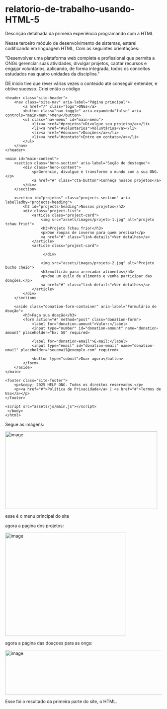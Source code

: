 # relatorio-de-trabalho-usando-HTML-5
Descrição detalhada da primeira experiência programando com a HTML

Nesse terceiro módulo de desenvolvimento de sistemas, estarei codificando em linguagem HTML, Com as seguintes orientações:

"Desenvolver uma plataforma web completa e profissional que permita a ONGs gerenciar suas atividades, divulgar projetos, captar recursos e engajar voluntários, aplicando, de forma integrada, todos os conceitos estudados nas quatro unidades da disciplina."

DE ínicio tive que rever várias vezes o conteúdo até conseguir entender, e obtive sucesso.
Criei então o código

<!DOCTYPE html>
<html lang="pt-BR">
<head>
    <meta charset="UTF-8">
    <meta name="viewport" content="width=device-width, initial-scale=1.0">
    <title>HELP ONGs</title>
    <meta name="description" content="está precisando de organizAção? Achou o lugar certo?">
    <link rel="stylesheet" href="assets/css/style.css">
</head>
<body>

    <header class="site-header">
        <nav class="site-nav" aria-label="Página principal">
            <a href="/" class="logo">ONGs</a>
            <button class="nav-toggle" aria-expanded="false" aria-controls="main-menu">Menu</button>
            <ul class="nav-menu" id="main-menu">
                <li><a href="#projetos">Divulgue seu projeto</a></li>
                <li><a href="#voluntarios">Voluntários</a></li>
                <li><a href="#doacoes">Doações</a></li>
                <li><a href="#contato">Entre em contato</a></li>
            </ul>
        </nav>
    </header>

    <main id="main-content">
        <section class="hero-section" aria-label="Seção de destaque">
            <div class="hero-content">
                <p>Gerencie, divulgue e transforme o mundo com a sua ONG.</p>
                <a href="#" class="cta-button">Conheça nossos projetos</a>
            </div>
        </section>

        <section id="projetos" class="projects-section" aria-labelledby="projects-heading">
            <h2 id="projects-heading">Nossos projetos</h2>
            <div class="project-list">
                <article class="project-card">
                    <img src="assets/images/projeto-1.jpg" alt="projeto tchau frio!">
                    <h3>Projeto Tchau frio!</h3>
                    <p>Doe roupas de inverno para quem precisa!</p>
                    <a href="#" class="link-details">Ver detalhes</a>
                </article>
                <article class="project-card">
                  
                     </div>
                  
                    <img src="assets/images/projeto-2.jpg" alt="Projeto bucho cheio">
                    <h3>multirão para arrecadar alimentos</h3>
                    <p>doe um quilo de alimento e venha participar das doações.</p>
                    <a href="#" class="link-details">Ver detalhes</a>
                </article>
            </div>
        </section>

        <aside class="donation-form-container" aria-label="Formulário de doação">
            <h3>Faça sua doação</h3>
            <form action="#" method="post" class="donation-form">
                <label for="donation-amount">Valor:</label>
                <input type="number" id="donation-amount" name="donation-amount" placeholder="Ex: 50" required>

                <label for="donation-email">E-mail:</label>
                <input type="email" id="donation-email" name="donation-email" placeholder="seuemail@exemplo.com" required>

                <button type="submit">Doar agora</button>
            </form>
        </aside>
    </main>

    <footer class="site-footer">
        <p>&copy; 2025 HELP ONG. Todos os direitos reservados.</p>
        <p><a href="#">Política de Privacidade</a> | <a href="#">Termos de Uso</a></p>
    </footer>

    <script src="assets/js/main.js"></script>
     </body>
    </html>

Segue as imagens:

<img width="489" height="250" alt="image" src="https://github.com/user-attachments/assets/55893da3-d121-411a-930e-46e8a17886cd" />


esse é o menu principal do site

agora a pagina dos projetos:

<img width="389" height="333" alt="image" src="https://github.com/user-attachments/assets/7070bcc6-0f18-44bd-966b-1f1d87deaa8d" />

agora a página das doaçoes para as ongs:

<img width="581" height="143" alt="image" src="https://github.com/user-attachments/assets/0fe6bd7b-cc82-49a6-a1c9-f0b57dbcf148" />

Esse foi o resultado da primeira parte do site, o HTML.
